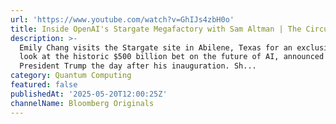 ```yaml
---
url: 'https://www.youtube.com/watch?v=GhIJs4zbH0o'
title: Inside OpenAI's Stargate Megafactory with Sam Altman | The Circuit
description: >-
  Emily Chang visits the Stargate site in Abilene, Texas for an exclusive first
  look at the historic $500 billion bet on the future of AI, announced by
  President Trump the day after his inauguration. Sh...
category: Quantum Computing
featured: false
publishedAt: '2025-05-20T12:00:25Z'
channelName: Bloomberg Originals
---
```


